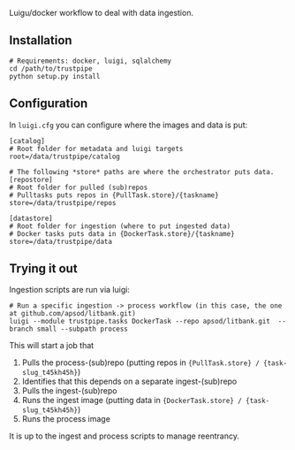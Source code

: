Luigu/docker workflow to deal with data ingestion. 


## Installation

```
# Requirements: docker, luigi, sqlalchemy
cd /path/to/trustpipe
python setup.py install
```

## Configuration

In `luigi.cfg` you can configure where the images and data is put:

```
[catalog]
# Root folder for metadata and luigi targets
root=/data/trustpipe/catalog

# The following *store* paths are where the orchestrator puts data.
[repostore]
# Root folder for pulled (sub)repos
# Pulltasks puts repos in {PullTask.store}/{taskname}
store=/data/trustpipe/repos

[datastore]
# Root folder for ingestion (where to put ingested data)
# Docker tasks puts data in {DockerTask.store}/{taskname}
store=/data/trustpipe/data
```

## Trying it out

Ingestion scripts are run via luigi:
```
# Run a specific ingestion -> process workflow (in this case, the one at github.com/apsod/litbank.git)
luigi --module trustpipe.tasks DockerTask --repo apsod/litbank.git  --branch small --subpath process
```

This will start a job that

1. Pulls the process-(sub)repo (putting repos in `{PullTask.store} / {task-slug_t45kh45h}`)
2. Identifies that this depends on a separate ingest-(sub)repo
3. Pulls the ingest-(sub)repo
4. Runs the ingest image (putting data in `{DockerTask.store} / {task-slug_t45kh45h}`)
5. Runs the process image

It is up to the ingest and process scripts to manage reentrancy.
